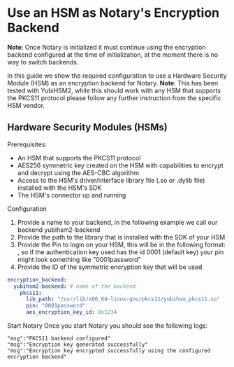 # Use an HSM as Notary's Encryption Backend

**Note**: Once Notary is initialized it must continue using the encryption backend configured at the time of initialization, at the moment there is no way to switch backends.

In this guide we show the required configuration to use a Hardware Security Module (HSM) as an encryption backend for Notary.
**Note**: This has been tested with YubiHSM2, while this should work with any HSM that supports the PKCS11 protocol please follow any further instruction from the specific HSM vendor.

## Hardware Security Modules (HSMs)

Prerequisites:
- An HSM that supports the PKCS11 protocol
- AES256 symmetric key created on the HSM with capabilities to encrypt and decrypt using the AES-CBC algorithm
- Access to the HSM's driver/interface library file (.so or .dylib file) installed with the HSM's SDK
- The HSM's connector up and running

Configuration
1. Provide a name to your backend, in the following example we call our backend yubihsm2-backend
2. Provide the path to the library that is installed with the SDK of your HSM
3. Provide the Pin to login on your HSM, this will be in the following format: <auth key id><password>, so if the authentication key used has the id 0001 (default key) your pin might look something like "0001password"
4. Provide the ID of the symmetric encryption key that will be used

```yaml
encryption_backend:
  yubihsm2-backend: # name of the backend
    pkcs11:
      lib_path: "/usr/lib/x86_64-linux-gnu/pkcs11/yubihsm_pkcs11.so"
      pin: "0001password"
      aes_encryption_key_id: 0x1234
```

Start Notary
Once you start Notary you should see the following logs:
```
"msg":"PKCS11 backend configured"
"msg":"Encryption key generated successfully"
"msg":"Encryption key encrypted successfully using the configured encryption backend"

```